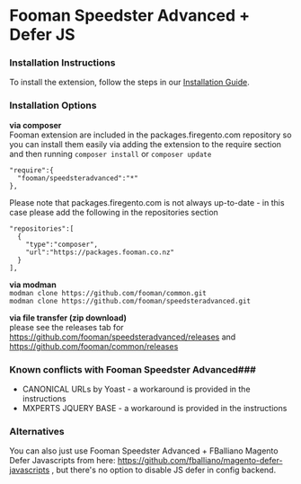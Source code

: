 Fooman Speedster Advanced + Defer JS
====================================

### Installation Instructions
To install the extension, follow the steps in our [Installation Guide](http://magento1-support.fooman.co.nz/category/939-install-set-up-user-manual).

### Installation Options

**via composer**  
Fooman extension are included in the packages.firegento.com repository so you can install them easily via adding the extension to the require section and then running `composer install` or `composer update`

    "require":{
      "fooman/speedsteradvanced":"*"
    },

Please note that packages.firegento.com is not always up-to-date - in this case please add the following in the repositories section

    "repositories":[
      {
        "type":"composer",
        "url":"https://packages.fooman.co.nz"
      }
    ],

**via modman**  
`modman clone https://github.com/fooman/common.git`   
`modman clone https://github.com/fooman/speedsteradvanced.git`   

**via file transfer (zip download)**  
    please see the releases tab for https://github.com/fooman/speedsteradvanced/releases
    and https://github.com/fooman/common/releases
    
### Known conflicts with Fooman Speedster Advanced###
* CANONICAL URLs by Yoast - a workaround is provided in the instructions
* MXPERTS JQUERY BASE - a workaround is provided in the instructions

### Alternatives ###
You can also just use Fooman Speedster Advanced + FBalliano Magento Defer Javascripts from here: https://github.com/fballiano/magento-defer-javascripts , but there's no option to disable JS defer in config backend. 

